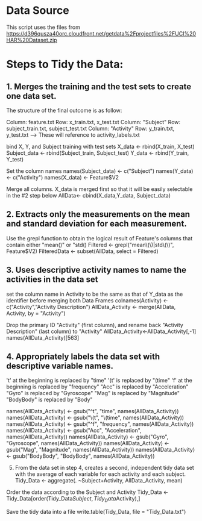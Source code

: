 # Data Source

This script uses the files from https://d396qusza40orc.cloudfront.net/getdata%2Fprojectfiles%2FUCI%20HAR%20Dataset.zip

# Steps to Tidy the Data:
## 1. Merges the training and the test sets to create one data set.

The structure of the final outcome is as follow:

 Column: feature.txt
 Row: x_train.txt, x_test.txt
 Column: "Subject"
 Row: subject_train.txt, subject_test.txt
 Column: "Activity"
 Row: y_train.txt, y_test.txt --> These will reference to activity_labels.txt

bind X, Y, and Subject training with test sets
X_data <- rbind(X_train, X_test)
Subject_data <- rbind(Subject_train, Subject_test)
Y_data <- rbind(Y_train, Y_test)

Set the column names
names(Subject_data) <- c("Subject")
names(Y_data) <- c("Activity")
names(X_data) <- Feature$V2

Merge all columns. X_data is merged first so that it will be easily selectable in the #2 step below
AllData<- cbind(X_data,Y_data, Subject_data)

## 2. Extracts only the measurements on the mean and standard deviation for each measurement.
Use the grepl function to obtain the logical result of Feature's columns that contain either "mean()" or "std()
Filtered <- grepl("mean\\(\\)|std\\(\\)", Feature$V2)
FilteredData <- subset(AllData, select = Filtered)

## 3. Uses descriptive activity names to name the activities in the data set
set the column name in Activity to be the same as that of Y_data as the identifier before merging both Data Frames
colnames(Activity) <- c("Activity","Activity Description")
AllData_Activity <- merge(AllData, Activity, by = "Activity")

Drop the primary ID "Activity" (first column), and rename back "Activity Description" (last column) to "Activity"
AllData_Activity<-AllData_Activity[,-1]
names(AllData_Activity)[563] 

## 4. Appropriately labels the data set with descriptive variable names.

't' at the beginning is replaced by "time"
'(t' is replaced by "(time"
'f' at the beginning is replaced by "frequency"
"Acc" is replaced by "Acceleration"
"Gyro" is replaced by "Gyroscope"
"Mag" is replaced by "Magnitude"
"BodyBody" is replaced by "Body"

names(AllData_Activity) <- gsub("^t", "time", names(AllData_Activity))
names(AllData_Activity) <- gsub("\\(t", "\\(time", names(AllData_Activity))
names(AllData_Activity) <- gsub("^f", "frequency", names(AllData_Activity))
names(AllData_Activity) <- gsub("Acc", "Acceleration", names(AllData_Activity))
names(AllData_Activity) <- gsub("Gyro", "Gyroscope", names(AllData_Activity))
names(AllData_Activity) <- gsub("Mag", "Magnitude", names(AllData_Activity))
names(AllData_Activity) <- gsub("BodyBody", "BodyBody", names(AllData_Activity))

5. From the data set in step 4, creates a second, independent tidy data set with the average of each variable for each activity and each subject.
Tidy_Data <- aggregate(. ~Subject+Activity, AllData_Activity, mean)

Order the data according to the Subject and Activity
Tidy_Data <- Tidy_Data[order(Tidy_Data$Subject,Tidy_Data$Activity),]

Save the tidy data into a file
write.table(Tidy_Data, file = "Tidy_Data.txt")
